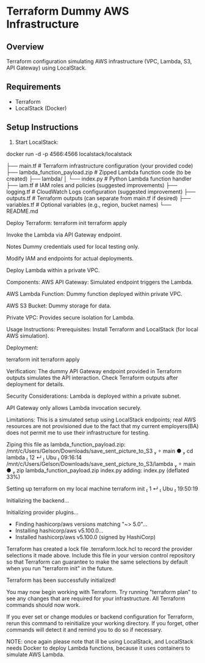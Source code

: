 # Terraform Dummy AWS Infrastructure

## Overview
Terraform configuration simulating AWS infrastructure (VPC, Lambda, S3, API Gateway) using LocalStack.

## Requirements
- Terraform
- LocalStack (Docker)

## Setup Instructions
1. Start LocalStack:

docker run -d -p 4566:4566 localstack/localstack


├── main.tf                       # Terraform infrastructure configuration (your provided code)
├── lambda_function_payload.zip   # Zipped Lambda function code (to be created)
├── lambda/
│   └── index.py                  # Python Lambda function handler
├── iam.tf                        # IAM roles and policies (suggested improvements)
├── logging.tf                    # CloudWatch Logs configuration (suggested improvement)
├── outputs.tf                    # Terraform outputs (can separate from main.tf if desired)
├── variables.tf                  # Optional variables (e.g., region, bucket names)
└── README.md       

Deploy Terraform:
terraform init
terraform apply


Invoke the Lambda via API Gateway endpoint.


Notes
Dummy credentials used for local testing only.

Modify IAM and endpoints for actual deployments.


Deploy Lambda within a private VPC.

Components:
AWS API Gateway: Simulated endpoint triggers the Lambda.

AWS Lambda Function: Dummy function deployed within private VPC.

AWS S3 Bucket: Dummy storage for data.

Private VPC: Provides secure isolation for Lambda.

Usage Instructions:
Prerequisites: Install Terraform and LocalStack (for local AWS simulation).

Deployment:

terraform init
terraform apply

Verification:
The dummy API Gateway endpoint provided in Terraform outputs simulates the API interaction. Check Terraform outputs after deployment for details.

Security Considerations:
Lambda is deployed within a private subnet.

API Gateway only allows Lambda invocation securely.

Limitations:
This is a simulated setup using LocalStack endpoints; real AWS resources are not provisioned due to the fact that my current employers(BA) does not permit me to use their infrastructure for testing.




Ziping this file as lambda_function_payload.zip:
/mnt/c/Users/Gelson/Downloads/save_sent_picture_to_S3   main ●  cd lambda                12 ↵  Ubu  09:16:14 
/mnt/c/Users/Gelson/Downloads/save_sent_picture_to_S3/lambda   main ●  zip lambda_function_payload.zip index.py 
  adding: index.py (deflated 33%)


Setting up terraform on my local machine
terraform init        1 ↵  Ubu  19:50:19 


Initializing the backend...

Initializing provider plugins...
- Finding hashicorp/aws versions matching "~> 5.0"...
- Installing hashicorp/aws v5.100.0...
- Installed hashicorp/aws v5.100.0 (signed by HashiCorp)

Terraform has created a lock file .terraform.lock.hcl to record the provider
selections it made above. Include this file in your version control repository
so that Terraform can guarantee to make the same selections by default when
you run "terraform init" in the future.

Terraform has been successfully initialized!

You may now begin working with Terraform. Try running "terraform plan" to see
any changes that are required for your infrastructure. All Terraform commands
should now work.

If you ever set or change modules or backend configuration for Terraform,
rerun this command to reinitialize your working directory. If you forget, other
commands will detect it and remind you to do so if necessary.


NOTE: once again please note that ill be using LocalStack, and LocalStack needs Docker to deploy Lambda functions, because it uses containers to simulate AWS Lambda.